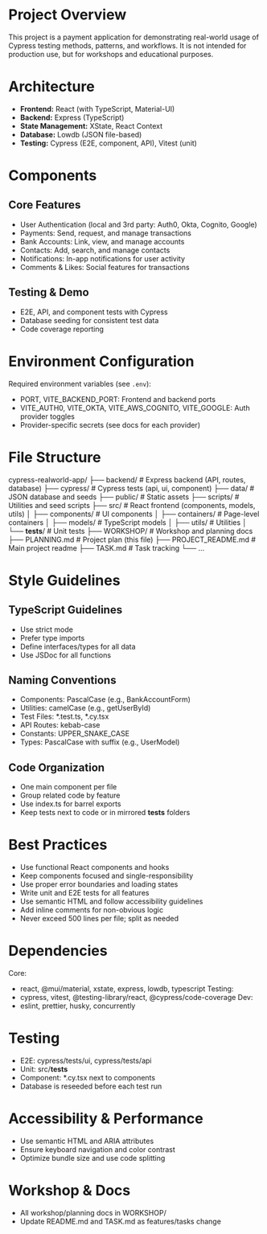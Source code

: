 # Project Overview
This project is a payment application for demonstrating real-world usage of Cypress testing methods, patterns, and workflows. It is not intended for production use, but for workshops and educational purposes.

# Architecture
- **Frontend:** React (with TypeScript, Material-UI)
- **Backend:** Express (TypeScript)
- **State Management:** XState, React Context
- **Database:** Lowdb (JSON file-based)
- **Testing:** Cypress (E2E, component, API), Vitest (unit)

# Components

## Core Features
- User Authentication (local and 3rd party: Auth0, Okta, Cognito, Google)
- Payments: Send, request, and manage transactions
- Bank Accounts: Link, view, and manage accounts
- Contacts: Add, search, and manage contacts
- Notifications: In-app notifications for user activity
- Comments & Likes: Social features for transactions

## Testing & Demo
- E2E, API, and component tests with Cypress
- Database seeding for consistent test data
- Code coverage reporting

# Environment Configuration
Required environment variables (see `.env`):
- PORT, VITE_BACKEND_PORT: Frontend and backend ports
- VITE_AUTH0, VITE_OKTA, VITE_AWS_COGNITO, VITE_GOOGLE: Auth provider toggles
- Provider-specific secrets (see docs for each provider)

# File Structure
cypress-realworld-app/
├── backend/                # Express backend (API, routes, database)
├── cypress/                # Cypress tests (api, ui, component)
├── data/                   # JSON database and seeds
├── public/                 # Static assets
├── scripts/                # Utilities and seed scripts
├── src/                    # React frontend (components, models, utils)
│   ├── components/        # UI components
│   ├── containers/        # Page-level containers
│   ├── models/            # TypeScript models
│   ├── utils/             # Utilities
│   └── __tests__/         # Unit tests
├── WORKSHOP/               # Workshop and planning docs
├── PLANNING.md             # Project plan (this file)
├── PROJECT_README.md       # Main project readme
├── TASK.md                 # Task tracking
└── ...

# Style Guidelines

## TypeScript Guidelines
- Use strict mode
- Prefer type imports
- Define interfaces/types for all data
- Use JSDoc for all functions

## Naming Conventions
- Components: PascalCase (e.g., BankAccountForm)
- Utilities: camelCase (e.g., getUserById)
- Test Files: *.test.ts, *.cy.tsx
- API Routes: kebab-case
- Constants: UPPER_SNAKE_CASE
- Types: PascalCase with suffix (e.g., UserModel)

## Code Organization
- One main component per file
- Group related code by feature
- Use index.ts for barrel exports
- Keep tests next to code or in mirrored __tests__ folders

# Best Practices
- Use functional React components and hooks
- Keep components focused and single-responsibility
- Use proper error boundaries and loading states
- Write unit and E2E tests for all features
- Use semantic HTML and follow accessibility guidelines
- Add inline comments for non-obvious logic
- Never exceed 500 lines per file; split as needed

# Dependencies
Core:
- react, @mui/material, xstate, express, lowdb, typescript
Testing:
- cypress, vitest, @testing-library/react, @cypress/code-coverage
Dev:
- eslint, prettier, husky, concurrently

# Testing
- E2E: cypress/tests/ui, cypress/tests/api
- Unit: src/__tests__
- Component: *.cy.tsx next to components
- Database is reseeded before each test run

# Accessibility & Performance
- Use semantic HTML and ARIA attributes
- Ensure keyboard navigation and color contrast
- Optimize bundle size and use code splitting

# Workshop & Docs
- All workshop/planning docs in WORKSHOP/
- Update README.md and TASK.md as features/tasks change
